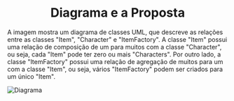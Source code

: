 <h1 align="center">Diagrama e a Proposta</h1>

A imagem mostra um diagrama de classes UML, que descreve as relações entre as classes "Item", "Character" e "ItemFactory". A classe "Item" possui uma relação de composição de um para muitos com a classe "Character", ou seja, cada "Item" pode ter zero ou mais "Characters". Por outro lado, a classe "ItemFactory" possui uma relação de agregação de muitos para um com a classe "Item", ou seja, vários "ItemFactory" podem ser criados para um único "Item".

![](./docs/diagram.jpg?raw=true "Diagrama")

